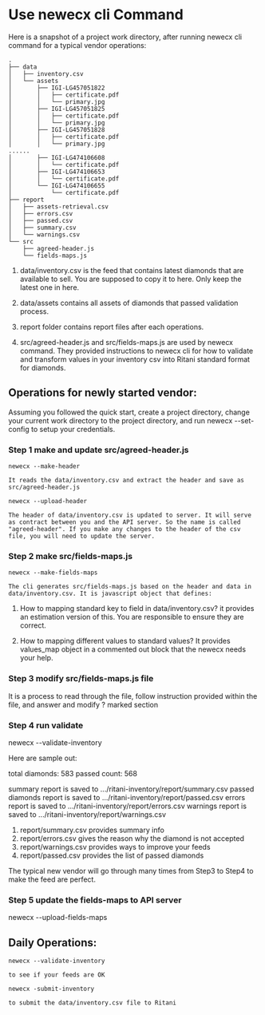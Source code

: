 # Use newecx cli Command

Here is a snapshot of a project work directory, after running newecx cli command for a typical vendor operations:

    .
    ├── data
    │   ├── inventory.csv
    │   └── assets
    │       ├── IGI-LG457051822
    │       │   ├── certificate.pdf
    │       │   └── primary.jpg
    │       ├── IGI-LG457051825
    │       │   ├── certificate.pdf
    │       │   └── primary.jpg
    │       ├── IGI-LG457051828
    │       │   ├── certificate.pdf
    │       │   └── primary.jpg
    ......
    │       ├── IGI-LG474106608
    │       │   └── certificate.pdf
    │       ├── IGI-LG474106653
    │       │   └── certificate.pdf
    │       └── IGI-LG474106655
    │           └── certificate.pdf
    ├── report
    │   ├── assets-retrieval.csv
    │   ├── errors.csv
    │   ├── passed.csv
    │   ├── summary.csv
    │   └── warnings.csv
    └── src
        ├── agreed-header.js
        └── fields-maps.js

1. data/inventory.csv is the feed that contains latest diamonds that are available to sell. You are supposed to copy it to here. Only keep the latest one in here.

2. data/assets contains all assets of diamonds that passed validation process.

3. report folder contains report files after each operations.

4. src/agreed-header.js and src/fields-maps.js are used by newecx command. They provided instructions to newecx cli for how to validate and transform values in your inventory csv into Ritani standard format for diamonds.

## Operations for newly started vendor:

Assuming you followed the quick start, create a project directory, change your current work directory to the project directory, and run newecx --set-config to setup your credentials.

### Step 1 make and update src/agreed-header.js

    newecx --make-header

    It reads the data/inventory.csv and extract the header and save as src/agreed-header.js

    newecx --upload-header

    The header of data/inventory.csv is updated to server. It will serve as contract between you and the API server. So the name is called "agreed-header". If you make any changes to the header of the csv file, you will need to update the server.

### Step 2 make src/fields-maps.js

    newecx --make-fields-maps

    The cli generates src/fields-maps.js based on the header and data in data/inventory.csv. It is javascript object that defines:

1. How to mapping standard key to field in data/inventory.csv? it provides an estimation version of this. You are responsible to ensure they are correct.

2. How to mapping different values to standard values? It provides values_map object in a commented out block that the newecx needs your help.

### Step 3 modify src/fields-maps.js file 

   It is a process to read through the file, follow instruction provided within the file, and answer and modify ? marked section

### Step 4 run validate

   newecx --validate-inventory

   Here are sample out:

   total diamonds: 583 passed count: 568

   summary report is saved to .../ritani-inventory/report/summary.csv
   passed diamonds report is saved to .../ritani-inventory/report/passed.csv
   errors report is saved to .../ritani-inventory/report/errors.csv
   warnings report is saved to .../ritani-inventory/report/warnings.csv
    
   1) report/summary.csv provides summary info
   2) report/errors.csv gives the reason why the diamond is not accepted
   3) report/warnings.csv provides ways to improve your feeds
   4) report/passed.csv provides the list of passed diamonds

   The typical new vendor will go through many times from Step3 to Step4 to make the feed are perfect.

### Step 5 update the fields-maps to API server

   newecx --upload-fields-maps


## Daily Operations:

    newecx --validate-inventory

    to see if your feeds are OK

    newecx -submit-inventory

    to submit the data/inventory.csv file to Ritani



